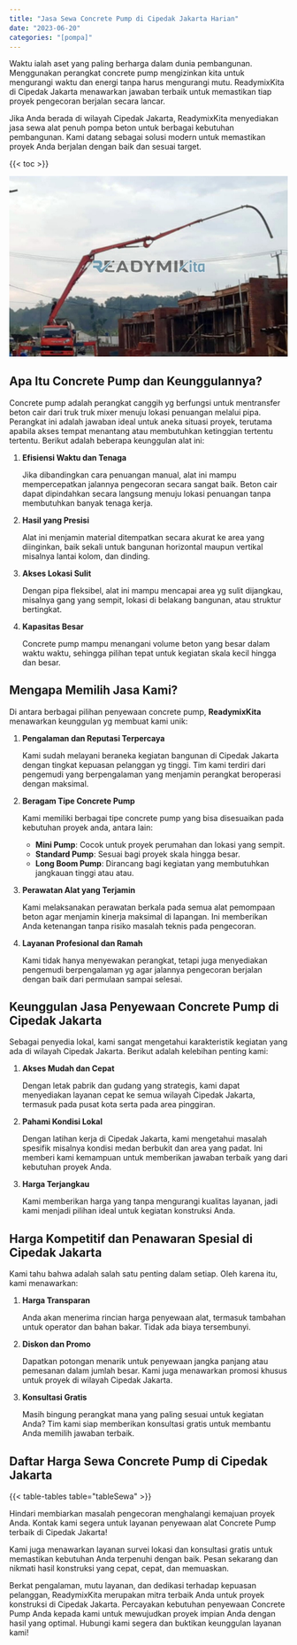 ```yaml
---
title: "Jasa Sewa Concrete Pump di Cipedak Jakarta Harian"
date: "2023-06-20"
categories: "[pompa]"
---
```


Waktu ialah aset yang paling berharga dalam dunia pembangunan. Menggunakan perangkat concrete pump mengizinkan kita untuk mengurangi waktu dan energi tanpa harus mengurangi mutu. ReadymixKita di Cipedak Jakarta menawarkan jawaban terbaik untuk memastikan tiap proyek pengecoran berjalan secara lancar.

Jika Anda berada di wilayah Cipedak Jakarta, ReadymixKita menyediakan jasa sewa alat penuh pompa beton untuk berbagai kebutuhan pembangunan. Kami datang sebagai solusi modern untuk memastikan proyek Anda berjalan dengan baik dan sesuai target.

{{< toc >}}

![Jasa Sewa Concrete Pump di Cipedak Jakarta Harian](/images/pompa/sewa-pompa-04.jpg)

## Apa Itu Concrete Pump dan Keunggulannya?

Concrete pump adalah perangkat canggih yg berfungsi untuk mentransfer beton cair dari truk truk mixer menuju lokasi penuangan melalui pipa. Perangkat ini adalah jawaban ideal untuk aneka situasi proyek, terutama apabila akses tempat menantang atau membutuhkan ketinggian tertentu tertentu. Berikut adalah beberapa keunggulan alat ini:

1. **Efisiensi Waktu dan Tenaga**

   Jika dibandingkan cara penuangan manual, alat ini mampu mempercepatkan jalannya pengecoran secara sangat baik. Beton cair dapat dipindahkan secara langsung menuju lokasi penuangan tanpa membutuhkan banyak tenaga kerja.

2. **Hasil yang Presisi**

   Alat ini menjamin material ditempatkan secara akurat ke area yang diinginkan, baik sekali untuk bangunan horizontal maupun vertikal misalnya lantai kolom, dan dinding.

3. **Akses Lokasi Sulit**

   Dengan pipa fleksibel, alat ini mampu mencapai area yg sulit dijangkau, misalnya gang yang sempit, lokasi di belakang bangunan, atau struktur bertingkat.

4. **Kapasitas Besar**

   Concrete pump mampu menangani volume beton yang besar dalam waktu waktu, sehingga pilihan tepat untuk kegiatan skala kecil hingga dan besar.

## Mengapa Memilih Jasa Kami?

Di antara berbagai pilihan penyewaan concrete pump, **ReadymixKita** menawarkan keunggulan yg membuat kami unik:

1. **Pengalaman dan Reputasi Terpercaya**

   Kami sudah melayani beraneka kegiatan bangunan di Cipedak Jakarta dengan tingkat kepuasan pelanggan yg tinggi. Tim kami terdiri dari pengemudi yang berpengalaman yang menjamin perangkat beroperasi dengan maksimal.

2. **Beragam Tipe Concrete Pump**

   Kami memiliki berbagai tipe concrete pump yang bisa disesuaikan pada kebutuhan proyek anda, antara lain:
   - **Mini Pump**: Cocok untuk proyek perumahan dan lokasi yang sempit.
   - **Standard Pump**: Sesuai bagi proyek skala hingga besar.
   - **Long Boom Pump**: Dirancang bagi kegiatan yang membutuhkan jangkauan tinggi atau atau.

3. **Perawatan Alat yang Terjamin**

   Kami melaksanakan perawatan berkala pada semua alat pemompaan beton agar menjamin kinerja maksimal di lapangan. Ini memberikan Anda ketenangan tanpa risiko masalah teknis pada pengecoran.

4. **Layanan Profesional dan Ramah**

   Kami tidak hanya menyewakan perangkat, tetapi juga menyediakan pengemudi berpengalaman yg agar jalannya pengecoran berjalan dengan baik dari permulaan sampai selesai.

## Keunggulan Jasa Penyewaan Concrete Pump di Cipedak Jakarta

Sebagai penyedia lokal, kami sangat mengetahui karakteristik kegiatan yang ada di wilayah Cipedak Jakarta. Berikut adalah kelebihan penting kami:

1. **Akses Mudah dan Cepat**

   Dengan letak pabrik dan gudang yang strategis, kami dapat menyediakan layanan cepat ke semua wilayah Cipedak Jakarta, termasuk pada pusat kota serta pada area pinggiran.

2. **Pahami Kondisi Lokal**

   Dengan latihan kerja di Cipedak Jakarta, kami mengetahui masalah spesifik misalnya kondisi medan berbukit dan area yang padat. Ini memberi kami kemampuan untuk memberikan jawaban terbaik yang dari kebutuhan proyek Anda.

3. **Harga Terjangkau**

   Kami memberikan harga yang tanpa mengurangi kualitas layanan, jadi kami menjadi pilihan ideal untuk kegiatan konstruksi Anda.

## Harga Kompetitif dan Penawaran Spesial di Cipedak Jakarta

Kami tahu bahwa adalah salah satu penting dalam setiap. Oleh karena itu, kami menawarkan:

1. **Harga Transparan**

   Anda akan menerima rincian harga penyewaan alat, termasuk tambahan untuk operator dan bahan bakar. Tidak ada biaya tersembunyi.

2. **Diskon dan Promo**

   Dapatkan potongan menarik untuk penyewaan jangka panjang atau pemesanan dalam jumlah besar. Kami juga menawarkan promosi khusus untuk proyek di wilayah Cipedak Jakarta.

3. **Konsultasi Gratis**

   Masih bingung perangkat mana yang paling sesuai untuk kegiatan Anda? Tim kami siap memberikan konsultasi gratis untuk membantu Anda memilih jawaban terbaik.

## Daftar Harga Sewa Concrete Pump di Cipedak Jakarta

{{< table-tables table="tableSewa" >}}

Hindari membiarkan masalah pengecoran menghalangi kemajuan proyek Anda. Kontak kami segera untuk layanan penyewaan alat Concrete Pump terbaik di Cipedak Jakarta!

Kami juga menawarkan layanan survei lokasi dan konsultasi gratis untuk memastikan kebutuhan Anda terpenuhi dengan baik. Pesan sekarang dan nikmati hasil konstruksi yang cepat, cepat, dan memuaskan.

Berkat pengalaman, mutu layanan, dan dedikasi terhadap kepuasan pelanggan, ReadymixKita merupakan mitra terbaik Anda untuk proyek konstruksi di Cipedak Jakarta. Percayakan kebutuhan penyewaan Concrete Pump Anda kepada kami untuk mewujudkan proyek impian Anda dengan hasil yang optimal. Hubungi kami segera dan buktikan keunggulan layanan kami!